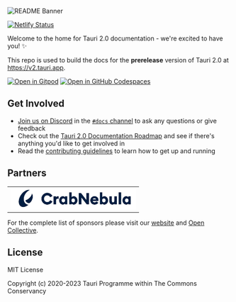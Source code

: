 ![README Banner](https://github.com/tauri-apps/tauri-docs/assets/61861940/ab6fd2f5-07b7-46b2-9125-77cba0064c1b)

[![Netlify Status](https://api.netlify.com/api/v1/badges/6dc81a5e-32ac-46f4-80c5-198f4a536e26/deploy-status)](https://app.netlify.com/sites/tauri-docs-starlight/deploys)

Welcome to the home for Tauri 2.0 documentation - we're excited to have you! ✨

This repo is used to build the docs for the **prerelease** version of Tauri 2.0 at https://v2.tauri.app.

[![Open in Gitpod](https://gitpod.io/button/open-in-gitpod.svg)](https://gitpod.io/#https://github.com/tauri-apps/tauri-docs/tree/v2)
[![Open in GitHub Codespaces](https://github.com/codespaces/badge.svg)](https://codespaces.new/tauri-apps/tauri-docs/tree/v2)

## Get Involved

- [Join us on Discord](https://discord.com/invite/tauri) in the [`#docs` channel](https://discord.com/channels/616186924390023171/662624589037436928) to ask any questions or give feedback
- Check out the [Tauri 2.0 Documentation Roadmap](https://github.com/tauri-apps/tauri-docs/issues/1344) and see if there's anything you'd like to get involved in
- Read the [contributing guidelines](.github/CONTRIBUTING.md) to learn how to get up and running

## Partners

<table>
  <tbody>
    <tr>
      <td align="center" valign="middle">
        <a href="https://crabnebula.dev" target="_blank">
          <img src=".github/sponsors/crabnebula.svg" alt="CrabNebula" width="283">
        </a>
      </td>
    </tr>
  </tbody>
</table>

For the complete list of sponsors please visit our [website](https://tauri.app#sponsors) and [Open Collective](https://opencollective.com/tauri).

## License

MIT License

Copyright (c) 2020-2023 Tauri Programme within The Commons Conservancy
